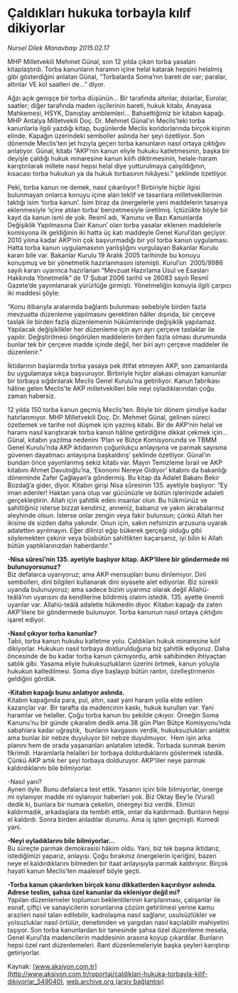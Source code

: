 # Çaldıkları hukuka torbayla kılıf dikiyorlar

*Nursel Dilek Manavbaşı 2015.02.17*

<div class="pNewsDetailMainContent" itemprop="articleBody">
 <p>
  MHP Milletvekili Mehmet Günal, son 12 yılda çıkan torba yasaları kitaplaştırdı. Torba kanunların haramın içine helal katarak hepsini helalmiş gibi gösterdiğini anlatan Günal, “Torbalarda Soma’nın bareti de var; paralar, altınlar VE kol saatleri de…” diyor.
 </p>
 <p>
  Ağzı açık genişçe bir torba düşünün… Bir tarafında altınlar, dolarlar, Eurolar, saatler; diğer tarafında maden işçilerinin bareti, hukuk kitabı, Anayasa Mahkemesi, HSYK, Danıştay amblemleri… Bahsettiğimiz bir kitabın kapağı. MHP Antalya Milletvekili Doç. Dr. Mehmet Günal’ın Meclis’teki torba kanunlarla ilgili yazdığı kitap, bugünlerde Meclis koridorlarında birçok kişinin elinde. Kapağın üzerindeki semboller aslında her şeyi özetliyor. Son dönemde Meclis’ten jet hızıyla geçen torba kanunların nasıl ortaya çıktığını anlatıyor. Günal, kitabı “AKP’nin kanun eliyle hukuku katletmesinin, başka bir deyişle çaldığı hukuk minaresine kanun kılıfı diktirmesinin, helale-haram karıştırılarak millete nasıl hepsi helal diye yutturulmaya çalışıldığının, kısacası torba hukukun ya da hukuk torbasının hikâyesi.” şeklinde özetliyor.
 </p>
 <p>
  Peki, torba kanun ne demek, nasıl çıkarılıyor? Birbiriyle hiçbir ilgisi bulunmayan onlarca konuyu içine alan teklif ve tasarılara milletvekillerinin taktığı isim ‘torba kanun’. İsim biraz da önergelerle yeni maddelerin tasarıya eklenmesiyle ‘içine atılan torba’ benzetmesiyle üretilmiş. İçtüzükte böyle bir kayıt da kanun ismi de yok. Resmî adı, ‘Kanunu ve Bazı Kanunlarda Değişiklik Yapılmasına Dair Kanun’ olan torba yasalar eklenen maddelerle komisyona ilk geldiğinin iki hatta üç katı maddeyle Genel Kurul’dan geçiyor. 2010 yılına kadar AKP’nin çok başvurmadığı bir yol torba kanun uygulaması. Hatta torba kanun uygulamasının yanlışlığını vurgulayan Bakanlar Kurulu kararı bile var. Bakanlar Kurulu 19 Aralık 2005 tarihinde bu konuyu konuşmuş ve bir yönetmelik hazırlanmasını istemişti. Kurul’un  2005/9986 sayılı kararı uyarınca hazırlanan “Mevzuat Hazırlama Usul ve Esasları Hakkında Yönetmelik” de 17 Şubat 2006 tarihli ve 26083 sayılı Resmî Gazete’de yayımlanarak yürürlüğe girmişti. Yönetmeliğin konuyla ilgili çarpıcı iki maddesi şöyle:
 </p>
 <p>
  “Konu itibarıyla aralarında bağlantı bulunması sebebiyle birden fazla mevzuatta düzenleme yapılmasını gerektiren hâller dışında, bir çerçeve taslak ile birden fazla düzenlemenin hükümlerinde değişiklik yapılamaz. Yapılacak değişiklikler her düzenleme için ayrı ayrı çerçeve taslaklar ile yapılır. Değiştirilmesi öngörülen maddelerin birden fazla olması durumunda bunlar tek bir çerçeve madde içinde değil, her biri ayrı çerçeve maddeler ile düzenlenir.”
 </p>
 <p>
  İktidarının başlarında torba yasaya pek iltifat etmeyen AKP, son zamanlarda bu uygulamaya sıkça başvuruyor. Birbiriyle hiçbir alakası olmayan kanunlar bir torbaya sığdırılarak Meclis Genel Kurulu’na getiriliyor. Kanun fabrikası hâline gelen Meclis’te AKP milletvekilleri bile neyi oyladıklarından çoğu zaman habersiz.
 </p>
 <p>
  12 yılda 150 torba kanun geçmiş Meclis’ten. Böyle bir dönem şimdiye kadar hatırlanmıyor. MHP Milletvekili Doç. Dr. Mehmet Günal, gelinen süreci özetlemek ve tarihe not düşmek için yazmış kitabı. Bir de AKP’nin helal ve haramı nasıl karıştırarak torba kanun hâline getirdiğine dikkat çekmek için... Günal, kitabın yazılma nedenini ‘Plan ve Bütçe Komisyonunda ve TBMM Genel Kurulu’nda AKP iktidarının çoğunlukçu anlayışına ve parmak sayısına güvenen dayatmacı anlayışına başkaldırış’ şeklinde özetliyor. Günal’ın bundan önce yayımlanmış sekiz kitabı var. Mayın Temizleme İsrail ve AKP kitabını Ahmet Davutoğlu’na, ‘Ekonomi Nereye Gidiyor’ kitabını da bakanlığı döneminde Zafer Çağlayan’a göndermiş. Bu kitap da Adalet Bakanı Bekir Bozdağ’a gider, diyor. Kitabın girişi Nisa sûresinin 135. ayetiyle başlıyor: “Ey iman edenler! Haktan yana olup var gücünüzle ve bütün işlerinizde adaleti gerçekleştirin. Allah için şahitlik eden insanlar olun. Bu hükmünüz ve şahitliğiniz isterse bizzat kendiniz, anneniz, babanız ve yakın akrabalarınız aleyhinde olsun. İsterse onlar zengin veya fakir bulunsun; çünkü Allah her ikisine de sizden daha yakındır. Onun için, sakın nefsinizin arzusuna uyarak adaletten ayrılmayın. Eğer dilinizi eğip bükerek gerçeği olduğu gibi söylemekten çekinir veya büsbütün şahitlikten kaçarsanız, iyi bilin ki Allah bütün yaptıklarınızdan haberdardır.”
 </p>
 <p>
  <strong>
   -Nisa sûresi’nin 135. ayetiyle başlıyor kitap. AKP’lilere bir göndermede mi bulunuyorsunuz?
  </strong>
  <br>
   Biz defalarca uyarıyoruz; ama AKP mensupları bunu dinlemiyor. Dinî sembolleri, dinî bilgileri kullanarak dini siyasete alet ediyorlar. Biz sürekli uyarıda bulunuyoruz; ama sadece bizim uyarımız olarak değil Allahü-teâlâ’nın uyarısını da kendilerine bildirmiş olalım istedik. 135. ayette önemli uyarılar var. Allahü-teâlâ adaletle hükmedin diyor. Kitabın kapağı da zaten AKP’lilere bir göndermede bulunuyor. Torba kanunun nasıl ortaya çıktığını işaret ediyor.
  </br>
 </p>
 <p>
  <strong>
   -Nasıl çıkıyor torba kanunlar?
  </strong>
  <br>
   Tabii, torba kanun hukuku katletme yolu. Çaldıkları hukuk minaresine kılıf dikiyorlar. Hukukun nasıl torbaya doldurulduğuna biz şahitlik ediyoruz. Daha öncesinde de bu kadar torba kanun çıkmıyordu, artık sahibinden ihtiyaçtan satılık gibi. Yasama eliyle hukuksuzlukların üzerini örtmek, kanun yoluyla hukukun katledilmesi. Soma diye başlayıp bütün rantın, özelleştirmenin geldiğini gördük.
  </br>
 </p>
 <p>
  <strong>
   -Kitabın kapağı bunu anlatıyor aslında.
  </strong>
  <br>
   Kitabın kapağında para, pul, altın, saat yani haram yolla elde edilen kazançlar var. Bir tarafta da madencinin kaskı, hukuk kurulları var. Yani haramlar ve helaller. Çoğu torba kanun bu şekilde çıkıyor. Örneğin Soma Kanunu’nu bir günde çıkaralım dedik ama 38 gün Plan Bütçe Komisyonu’nda sabahlara kadar uğraştık,  bunların kavgasını verdik, hukuksuzlukları anlattık ama bunlar bir nebze duyuluyor bir nebze duyulmuyor.  Hem işin arka planını hem de orada yaşananları anlatalım istedik. Torbada sunmak benim fikrimdi. Haramlarla helalleri bir torbaya doldurduklarını göstermek istedik. Çünkü AKP artık her şeyi torbaya dolduruyor. AKP’liler neye parmak kaldırdıklarını bile bilmiyorlar.
  </br>
 </p>
 <p>
  -Nasıl yani?
  <br>
   Aynen öyle. Bunu defalarca test ettik. Yasanın içini bile bilmiyorlar, önerge mi oylanıyor madde mi oylanıyor haberleri yok. Biz Oktay Bey’le (Vural) dedik ki, bunlara bir numara çekelim, önergeyi biz verdik. Elimizi kaldırmadık, arkadaşlara da tembih ettik, onlar da kaldırmadı. Bunların hepsi el kaldırdı. Sonra birden anladılar durumu. Ama iş işten geçmişti. Komedi yani.
  </br>
 </p>
 <p>
  <strong>
   -Neyi oyladıklarını bile bilmiyorlar…
  </strong>
  <br/>
  Bu süreçte parmak demokrasisi hâkim oldu. Yani, biz tek başına iktidarız, istediğimizi yaparız, anlayışı. Çoğu bırakınız önergelerin içeriğini, bazen neye el kaldırdıklarını bilmeden bir itaat anlayışıyla parmak kaldırıyor. Birçok hayati kanun Meclis’ten maalesef böyle geçti.
 </p>
 <p>
  <strong>
   -Torba kanun çıkarılırken birçok konu dikkatlerden kaçırılıyor aslında. Adrese teslim, şahsa özel kanunlar da ekleniyor değil mi?
  </strong>
  <br/>
  Yapılan düzenlemeler toplumun beklentilerinin karşılanması, çalışanlar ile esnaf, çiftçi ve sanayicilerin sorunlarına çözüm getirilmesi yerine kamu arazileri nasıl talan edilebilir, kadrolaşma nasıl sağlanır, usulsüzlükler ve yolsuzluklar nasıl örtülür, denetimden ve yargıdan nasıl kaçılabilir mahiyetini taşıyor. Son torba kanunlardan bir tanesinde şahsa özel düzenleme mesela, Genel Kurul’da madencilerin maddesinin arasına koyup çıkardılar. Bunların hepsi özel rant düzenlemeleri. Rant düzenlemeleriyle başka şeyleri karıştırıp getiriyorlar.
 </p>
</div>


Kaynak: [www.aksiyon.com.tr](http://www.aksiyon.com.tr/roportaj/caldiklari-hukuka-torbayla-kilif-dikiyorlar_549040), [web.archive.org (arşiv bağlantısı)](http://web.archive.org/web/20150730062535/http://www.aksiyon.com.tr/roportaj/caldiklari-hukuka-torbayla-kilif-dikiyorlar_549040)
